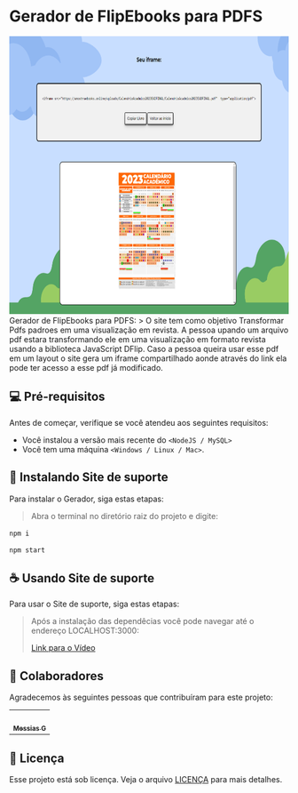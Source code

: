# Gerador de FlipEbooks para PDFS


<img src="./iframeShot.png" alt="Exemplo imagem" width="800" height="500"> 
Gerador de FlipEbooks para PDFS:
> O site tem como objetivo Transformar Pdfs padroes em uma visualização em revista. A pessoa upando um arquivo pdf estara transformando ele em uma visualização em formato revista usando a biblioteca JavaScript DFlip. Caso a pessoa queira usar esse pdf em um layout o site gera um iframe compartilhado aonde através do link ela pode ter acesso a esse pdf já modificado. 

## 💻 Pré-requisitos

Antes de começar, verifique se você atendeu aos seguintes requisitos:

* Você instalou a versão mais recente do `<NodeJS / MySQL>`
* Você tem uma máquina `<Windows / Linux / Mac>`.
  
## 🚀 Instalando Site de suporte

Para instalar o Gerador, siga estas etapas:

> Abra o terminal no diretório raiz do projeto e digite:
```
npm i
```
```
npm start
```
 
## ☕ Usando Site de suporte

Para usar o Site de suporte, siga estas etapas:
>Após a instalação das dependêcias você pode navegar até o endereço LOCALHOST:3000:
>
>[Link para o Vídeo](./Resumo.mp4)


## 🤝 Colaboradores

Agradecemos às seguintes pessoas que contribuíram para este projeto:

<table>
  <tr>
    <td align="center">
      <a href="https://github.com/Messiaslogia">
        <img src="./assets/img/perfil.jfif" width="100px;" alt=""/><br>
        <sub>
          <b>Messias G</b>
        </sub>
      </a>
    </td>
  </tr>
</table>

## 📝 Licença

Esse projeto está sob licença. Veja o arquivo [LICENÇA](LICENSE.md) para mais detalhes.
